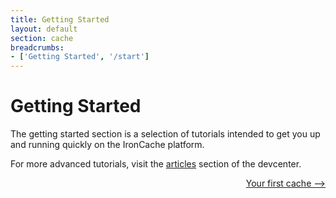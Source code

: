 ```yaml
---
title: Getting Started
layout: default
section: cache
breadcrumbs:
- ['Getting Started', '/start']
---
```


# Getting Started

The getting started section is a selection of tutorials intended to get you up and running quickly on the IronCache platform.

For more advanced tutorials, visit the [articles](/cache/articles) section of the devcenter.


<p style="width: 100%; text-align: right;"><a href="/cache/start/first-queue" class="next_item">Your first cache --></a></p>

